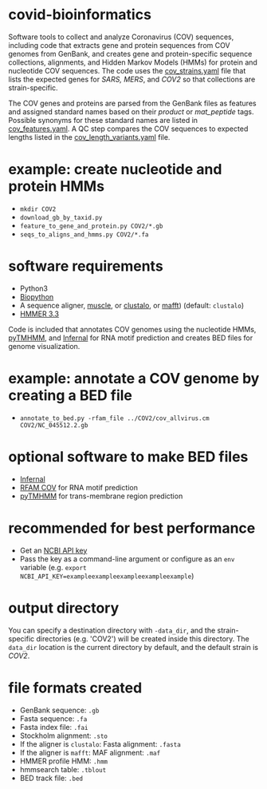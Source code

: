 # covid-bioinformatics
Software tools to collect and analyze Coronavirus (COV) sequences, including code that extracts gene and protein
sequences from COV genomes from GenBank, and creates gene and protein-specific sequence collections, alignments, 
and Hidden Markov Models (HMMs) for protein and nucleotide COV sequences. The code uses the [cov_strains.yaml](https://github.com/bioteam/covid-bioinformatics/blob/master/covid_bio/cov_strains.yaml) file that lists the expected genes for *SARS, MERS*, and *COV2* so that collections are strain-specific.

The COV genes and proteins are parsed from the GenBank files as features and assigned standard names based on 
their *product* or *mat_peptide* tags. Possible synonyms for these standard names are listed in [cov_features.yaml](https://github.com/bioteam/covid-bioinformatics/blob/master/covid_bio/cov_features.yaml). A QC step compares the COV sequences to expected lengths listed in the [cov_length_variants.yaml](https://github.com/bioteam/covid-bioinformatics/blob/master/covid_bio/cov_length_variants.yaml) file.

# example: create nucleotide and protein HMMs
* `mkdir COV2`
* `download_gb_by_taxid.py`
* `feature_to_gene_and_protein.py COV2/*.gb`
* `seqs_to_aligns_and_hmms.py COV2/*.fa`

# software requirements
* Python3
* [Biopython](https://biopython.org/)
* A sequence aligner, [muscle](https://drive5.com/muscle/), or [clustalo](http://www.clustal.org/omega/), or [mafft](https://mafft.cbrc.jp/alignment/software/)) (default: `clustalo`)
* [HMMER 3.3](http://hmmer.org)

Code is included that annotates COV genomes using the nucleotide HMMs, [pyTMHMM](https://github.com/bosborne/pyTMHMM),
and [Infernal](http://eddylab.org/infernal/) for RNA motif prediction and creates BED files for genome visualization. 

# example: annotate a COV genome by creating a BED file
* `annotate_to_bed.py -rfam_file ../COV2/cov_allvirus.cm COV2/NC_045512.2.gb` 

# optional software to make BED files
* [Infernal](http://eddylab.org/infernal/)
* [RFAM COV](https://xfam.wordpress.com/2020/04/27/rfam-coronavirus-release/) for RNA motif prediction
* [pyTMHMM](https://github.com/bosborne/pyTMHMM) for trans-membrane region prediction

# recommended for best performance
* Get an [NCBI API key](https://ncbiinsights.ncbi.nlm.nih.gov/2017/11/02/new-api-keys-for-the-e-utilities/)
* Pass the key as a command-line argument or configure as an `env` variable (e.g. `export NCBI_API_KEY=exampleexampleexampleexampleexample`)

# output directory
You can specify a destination directory with `-data_dir`, and the strain-specific directories (e.g. 'COV2') will be created 
inside this directory. The `data_dir` location is the current directory by default, and the default strain is *COV2*.

# file formats created
* GenBank sequence: `.gb`
* Fasta sequence: `.fa`
* Fasta index file: `.fai`
* Stockholm alignment: `.sto`
* If the aligner is `clustalo`: Fasta alignment: `.fasta`
* If the aligner is `mafft`: MAF alignment: `.maf`
* HMMER profile HMM: `.hmm`
* hmmsearch table: `.tblout`
* BED track file: `.bed`
